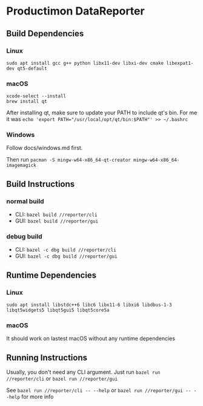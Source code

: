 # Productimon DataReporter

## Build Dependencies

### Linux

`sudo apt install gcc g++ python libx11-dev libxi-dev cmake libexpat1-dev qt5-default`

### macOS

```
xcode-select --install
brew install qt
```

After installing qt, make sure to update your PATH to include qt's bin. For me it was `echo 'export PATH="/usr/local/opt/qt/bin:$PATH"' >> ~/.bashrc`

### Windows

Follow docs/windows.md first.

Then run `pacman -S mingw-w64-x86_64-qt-creator mingw-w64-x86_64-imagemagick`

## Build Instructions

### normal build

- CLI: `bazel build //reporter/cli`
- GUI: `bazel build //reporter/gui`

### debug build

- CLI: `bazel -c dbg build //reporter/cli`
- GUI: `bazel -c dbg build //reporter/gui`

## Runtime Dependencies

### Linux

`sudo apt install libstdc++6 libc6 libx11-6 libxi6 libdbus-1-3 libqt5widgets5 libqt5gui5 libqt5core5a`

### macOS

It should work on lastest macOS without any runtime dependencies

## Running Instructions

Usually, you don't need any CLI argument. Just run `bazel run //reporter/cli` or `bazel run //reporter/gui`

See `bazel run //reporter/cli -- --help` or `bazel run //reporter/gui -- --help` for more info
